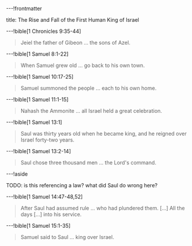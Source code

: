 ---!frontmatter

title: The Rise and Fall of the First Human King of Israel

---!bible[1 Chronicles 9:35-44]

> Jeiel the father of Gibeon ... the sons of Azel.

---!bible[1 Samuel 8:1-22]

> When Samuel grew old ... go back to his own town.

---!bible[1 Samuel 10:17-25]

> Samuel summoned the people ... each to his own home.

---!bible[1 Samuel 11:1-15]

> Nahash the Ammonite ... all Israel held a great celebration.

---!bible[1 Samuel 13:1]

> Saul was thirty years old when he became king, and he reigned over Israel forty-two years.

---!bible[1 Samuel 13:2-14]

> Saul chose three thousand men ... the Lord's command.

---!aside

TODO: is this referencing a law? what did Saul do wrong here?

---!bible[1 Samuel 14:47-48,52]

> After Saul had assumed rule ... who had plundered them. [...] All the days [...] into his service.

---!bible[1 Samuel 15:1-35]

> Samuel said to Saul ... king over Israel.
